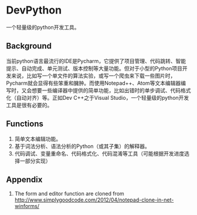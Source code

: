 DevPython
============
一个轻量级的python开发工具。

Background
--------
当前python语言最流行的IDE是Pycharm，它提供了项目管理、代码跳转、智能提示、自动完成、单元测试、版本控制等大量功能。但对于小型的Python项目开发来说，比如写一个单文件的算法实验，或写一个爬虫来下载一些图片时，Pycharm就会显得有些笨重和臃肿。而使用Notepad++、Atom等文本编辑器编写时，又会想要一些编译器中提供的简单功能，比如出错时的单步调试、代码格式化（自动对齐）等。正如Dev C++之于Visual Studio，一个轻量级的python开发工具是很有必要的。

Functions
----------
1. 简单文本编辑功能。
2. 基于词法分析、语法分析的Python（或其子集）的解释器。
3. 代码调试、变量重命名、代码格式化、代码混淆等工具（可能根据开发进度选择一部分实现）

Appendix
-----------
1. The form and editor function are cloned from  http://www.simplygoodcode.com/2012/04/notepad-clone-in-net-winforms/
